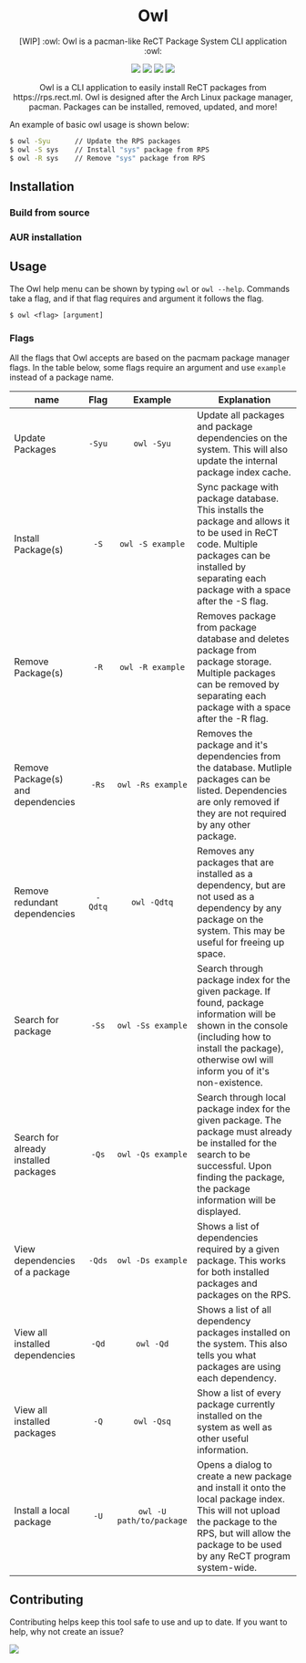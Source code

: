 <h1 align="center">Owl</h1>
<p align="center">[WIP] :owl: Owl is a pacman-like ReCT Package System CLI application :owl:</p>

<p align="center">
<a href="./LICENSE.md"><img src="https://img.shields.io/badge/license-GPL-green.svg"></a>
<a href="https://github.com/hrszpuk"><img src="https://img.shields.io/github/followers/hrszpuk?style=social"></a>
<a href="https://twitter.com/hrszpuk"><img src="https://img.shields.io/twitter/follow/hrszpuk?style=social"></a>
<a href="https://github.com/hrszpuk/Owl/issues"><img src="https://img.shields.io/github/issues/hrszpuk/Owl"></a>
</p>

<p align="center">
Owl is a CLI application to easily install ReCT packages from https://rps.rect.ml.
Owl is designed after the Arch Linux package manager, pacman.
Packages can be installed, removed, updated, and more!
</p>

An example of basic owl usage is shown below:
```sh
$ owl -Syu      // Update the RPS packages
$ owl -S sys    // Install "sys" package from RPS
$ owl -R sys    // Remove "sys" package from RPS
```

## Installation

### Build from source

### AUR installation

## Usage
The Owl help menu can be shown by typing `owl` or `owl --help`. 
Commands take a flag, and if that flag requires and argument it follows the flag.
```shell
$ owl <flag> [argument]
```

### Flags
All the flags that Owl accepts are based on the pacmam package manager flags. 
In the table below, some flags require an argument and use `example` instead of a package name.

| name                                  |  Flag   |         Example          | Explanation                                                                                                                                                                                                 |
|---------------------------------------|:-------:|:------------------------:|-------------------------------------------------------------------------------------------------------------------------------------------------------------------------------------------------------------|
| Update Packages                       | `-Syu`  |        `owl -Syu`        | Update all packages and package dependencies on the system. This will also update the internal package index cache.                                                                                         |
| Install Package(s)                    |  `-S`   |     `owl -S example`     | Sync package with package database. This installs the package and allows it to be used in ReCT code. Multiple packages can be installed by separating each package with a space after the -S flag.          |
| Remove Package(s)                     |  `-R`   |     `owl -R example`     | Removes package from package database and deletes package from package storage. Multiple packages can be removed by separating each package with a space after the -R flag.                                 |
| Remove Package(s) and dependencies    |  `-Rs`  |    `owl -Rs example`     | Removes the package and it's dependencies from the database. Mutliple packages can be listed. Dependencies are only removed if they are not required by any other package.                                  |
| Remove redundant dependencies         | `-Qdtq` |       `owl -Qdtq`        | Removes any packages that are installed as a dependency, but are not used as a dependency by any package on the system. This may be useful for freeing up space.                                            |
| Search for package                    |  `-Ss`  |    `owl -Ss example`     | Search through package index for the given package. If found, package information will be shown in the console (including how to install the package), otherwise owl will inform you of it's non-existence. |
| Search for already installed packages |  `-Qs`  |    `owl -Qs example`     | Search through local package index for the given package. The package must already be installed for the search to be successful. Upon finding the package, the package information will be displayed.       |
| View dependencies of a package        | `-Qds`  |    `owl -Ds example`     | Shows a list of dependencies required by a given package. This works for both installed packages and packages on the RPS.                                                                                   |
| View all installed dependencies       |  `-Qd`  |        `owl -Qd`         | Shows a list of all dependency packages installed on the system. This also tells you what packages are using each dependency.                                                                               |
| View all installed packages           |  `-Q`   |        `owl -Qsq`        | Show a list of every package currently installed on the system as well as other useful information.                                                                                                         |
| Install a local package               |  `-U`   | `owl -U path/to/package` | Opens a dialog to create a new package and install it onto the local package index. This will not upload the package to the RPS, but will allow the package to be used by any ReCT program system-wide.     |


## Contributing
Contributing helps keep this tool safe to use and up to date. 
If you want to help, why not create an issue?

<a href="https://github.com/hrszpuk/owl/graphs/contributors">
  <img src="https://contrib.rocks/image?repo=hrszpuk/owl" />
</a>
